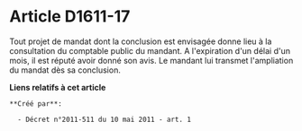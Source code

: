 # Article D1611-17

Tout projet de mandat dont la conclusion est envisagée donne lieu à la consultation du comptable public du mandant. A
l'expiration d'un délai d'un mois, il est réputé avoir donné son avis. Le mandant lui transmet l'ampliation du mandat dès sa
conclusion.

**Liens relatifs à cet article**

	**Créé par**:

	  - Décret n°2011-511 du 10 mai 2011 - art. 1
